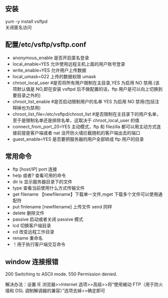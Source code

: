 ## 安装

yum -y install vsftpd  
关闭匿名访问

## 配置/etc/vsftp/vsftp.conf

- anonymous_enable 是否开启匿名登录
- local_enable=YES 允许使用远程主机上面的用户账号登录
- write_enable=YES 允许用户上传数据
- local_umask=022 上传的数据权限 umask
- chroot_local_user #是否将所有用户限制在主目录,YES 为启用 NO 禁用.(该项默认值是 NO,即在安装 vsftpd 后不做配置的话，ftp 用户是可以向上切换到要目录之外的)
- chroot_list_enable #是否启动限制用户的名单 YES 为启用 NO 禁用(包括注释掉也为禁用)
- chroot_list_file=/etc/vsftpd/chroot_list #是否限制在主目录下的用户名单，至于是限制名单还是排除名单，这取决于 chroot_local_user 的值
- connect_from_port_20=YES 主动模式，ftp 和 filezilla 都可以用主动方式连接前提是客户端或者 nat 没开防火墙拦截随机的客户端出去的端口
- guest_enable=YES 是否要把服务器的用户全部转成 ftp 用户的目录

## 常用命令

- ftp [host/IP] port 连接
- help 或者? 查看可用的命令
- dir ls 显示服务器目录下的文件
- type 查看当前使用什么方式传输文件
- get filename 【newfilename】下载单一文件,mget 下载多个文件可以使用通配符
- put finlename [newfilename] 上传文件 send 同样
- delete 删除文件
- passive 启动或者关闭 passive 模式
- lcd 切换客户端目录
- cd 改变远程工作目录
- rename 重命名
- ！用于执行客户端交互命令

## window 连接报错

200 Switching to ASCII mode.
550 Permission denied.

解决办法：设置 IE 浏览器>>Internet 选项>>高级>>将“使用被动 FTP（用于防火墙和 DSL 调制解调器的兼容）”选项去掉>>确定即可
